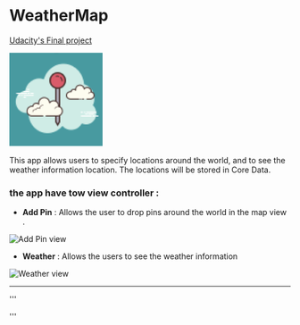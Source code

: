 #               WeatherMap
[Udacity's Final project](https://www.udacity.com)

![weather Icon](https://github.com/Abdu11a/WeaterMap/blob/master/WeatherMap/WeatherMap/Assets.xcassets/AppIcon.appiconset/Icon-App-83.5x83.5%402x.png)

This app allows users to specify locations around the world, and to see the weather information  location. The locations will be stored in Core Data.

### the app have tow view controller :
- **Add Pin**  :  Allows the user to drop pins around the world in the map view .



![Add Pin view]()

- **Weather** : Allows the users to see the weather information  

 ![Weather view]()
 
 ---

'''

'''
